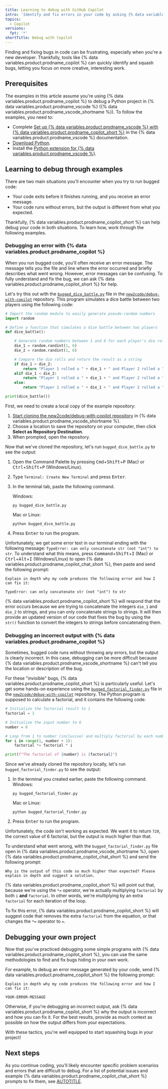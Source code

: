 ```yaml
---
title: Learning to debug with GitHub Copilot
intro: 'Identify and fix errors in your code by asking {% data variables.product.prodname_copilot %} for help.'
topics:
  - Copilot
versions:
  fpt: '*'
shortTitle: Debug with Copilot
---
```


Finding and fixing bugs in code can be frustrating, especially when you're a new developer. Thankfully, tools like {% data variables.product.prodname_copilot %} can quickly identify and squash bugs, letting you focus on more creative, interesting work.

## Prerequisites

The examples in this article assume you're using {% data variables.product.prodname_copilot %} to debug a Python project in {% data variables.product.prodname_vscode %} ({% data variables.product.prodname_vscode_shortname %}). To follow the examples, you need to:
* Complete [Set up {% data variables.product.prodname_vscode %} with {% data variables.product.prodname_copilot_short %}](https://code.visualstudio.com/docs/copilot/setup-simplified) in the {% data variables.product.prodname_vscode %} documentation.
* [Download Python](https://www.python.org/downloads/).
* Install the [Python extension for {% data variables.product.prodname_vscode %}](https://marketplace.visualstudio.com/items?itemName=ms-python.python).

## Learning to debug through examples

There are two main situations you'll encounter when you try to run bugged code:

* Your code exits before it finishes running, and you receive an error message.
* Your code runs without errors, but the output is different from what you expected.

Thankfully, {% data variables.product.prodname_copilot_short %} can help debug your code in both situations. To learn how, work through the following examples.

### Debugging an error with {% data variables.product.prodname_copilot %}

When you run bugged code, you'll often receive an error message. The message tells you the file and line where the error occurred and briefly describes what went wrong. However, error messages can be confusing. To fully understand and fix the bug, we can ask {% data variables.product.prodname_copilot_short %} for help.

Let's try this out with the [`bugged_dice_battle.py`](https://github.com/new2code/debug-with-copilot/blob/main/bugged_dice_battle.py) file in the [`new2code/debug-with-copilot`](https://github.com/new2code/debug-with-copilot) repository. This program simulates a dice battle between two players using the following code:

```python
# Import the random module to easily generate pseudo-random numbers
import random

# Define a function that simulates a dice battle between two players
def dice_battle():

    # Generate random numbers between 1 and 6 for each player's die roll
    die_1 = random.randint(1, 6)
    die_2 = random.randint(1, 6)

    # Compare the die rolls and return the result as a string
    if die_1 > die_2:
        return "Player 1 rolled a " + die_1 + " and Player 2 rolled a " + die_2 + ". Player 1 wins!"
    elif die_1 < die_2:
        return "Player 1 rolled a " + die_1 + " and Player 2 rolled a " + die_2 + ". Player 2 wins!"
    else:
        return "Player 1 rolled a " + die_1 + " and Player 2 rolled a " + die_2 + ". It's a tie!"

print(dice_battle())
```

First, we need to create a local copy of the example repository:

1. [Start cloning the new2code/debug-with-copilot repository](vscode://vscode.git/clone?url=https://github.com/new2code/debug-with-copilot) in {% data variables.product.prodname_vscode_shortname %}. <!-- markdownlint-disable-line GHD003 -->
1. Choose a location to save the repository on your computer, then click **Select as Repository Destination**.
1. When prompted, open the repository.

Now that we've cloned the repository, let's run `bugged_dice_battle.py` to see the output:

1. Open the Command Palette by pressing <kbd>Cmd</kbd>+<kbd>Shift</kbd>+<kbd>P</kbd> (Mac) or <kbd>Ctrl</kbd>+<kbd>Shift</kbd>+<kbd>P</kbd> (Windows/Linux).
1. Type `Terminal: Create New Terminal` and press <kbd>Enter</kbd>.
1. In the terminal tab, paste the following command.

    Windows:

    ```shell copy
    py bugged_dice_battle.py
    ```

    Mac or Linux:

    ```shell copy
    python bugged_dice_battle.py
    ```

1. Press <kbd>Enter</kbd> to run the program.

Unfortunately, we get some error text in our terminal ending with the following message: `TypeError: can only concatenate str (not "int") to str`. To understand what this means, press <kbd>Command</kbd>+<kbd>Shift</kbd>+<kbd>I</kbd> (Mac) or <kbd>Ctrl</kbd>+<kbd>Alt</kbd>+<kbd>I</kbd> (Windows/Linux) to open {% data variables.product.prodname_copilot_chat_short %}, then paste and send the following prompt:

```text copy
Explain in depth why my code produces the following error and how I can fix it:

TypeError: can only concatenate str (not "int") to str
```

{% data variables.product.prodname_copilot_short %} will respond that the error occurs because we are trying to concatenate the integers `die_1` and `die_2` to strings, and you can only concatenate strings to strings. It will then provide an updated version of our code that fixes the bug by using the `str()` function to convert the integers to strings before concatenating them.

### Debugging an incorrect output with {% data variables.product.prodname_copilot %}

Sometimes, bugged code runs without throwing any errors, but the output is clearly incorrect. In this case, debugging can be more difficult because {% data variables.product.prodname_vscode_shortname %} can't tell you the location or description of the bug.

For these "invisible" bugs, {% data variables.product.prodname_copilot_short %} is particularly useful. Let's get some hands-on experience using the [`bugged_factorial_finder.py`](https://github.com/new2code/debug-with-copilot/blob/main/bugged_factorial_finder.py) file in the [`new2code/debug-with-copilot`](https://github.com/new2code/debug-with-copilot) repository. The Python program is supposed to calculate a factorial, and it contains the following code:

```python
# Initialize the factorial result to 1
factorial = 1

# Initialize the input number to 6
number = 6

# Loop from 1 to number (inclusive) and multiply factorial by each number
for i in range(1, number + 1):
    factorial *= factorial * i

print(f"The factorial of {number} is {factorial}")
```

Since we've already cloned the repository locally, let's run `bugged_factorial_finder.py` to see the output:

1. In the terminal you created earlier, paste the following command.
    Windows:

    ```shell copy
    py bugged_factorial_finder.py
    ```

    Mac or Linux:

    ```shell copy
    python bugged_factorial_finder.py
    ```

1. Press <kbd>Enter</kbd> to run the program.

Unfortunately, the code isn't working as expected. We want it to return `720`, the correct value of 6 factorial, but the output is much higher than that.

To understand what went wrong, with the `bugged_factorial_finder.py` file open in {% data variables.product.prodname_vscode_shortname %}, open {% data variables.product.prodname_copilot_chat_short %} and send the following prompt:

```text copy
Why is the output of this code so much higher than expected? Please explain in depth and suggest a solution.
```

{% data variables.product.prodname_copilot_short %} will point out that, because we're using the `*=` operator, we're actually multiplying `factorial` by both `i` **and** `factorial`. In other words, we're multiplying by an extra `factorial` for each iteration of the loop.

To fix this error, {% data variables.product.prodname_copilot_short %} will suggest code that removes the extra `factorial` from the equation, or that changes the `*=` operator to `=`.

## Debugging your own project

Now that you've practiced debugging some simple programs with {% data variables.product.prodname_copilot_short %}, you can use the same methodologies to find and fix bugs hiding in your own work.

For example, to debug an error message generated by your code, send {% data variables.product.prodname_copilot_short %} the following prompt:

```text copy
Explain in depth why my code produces the following error and how I can fix it:

YOUR-ERROR-MESSAGE
```

Otherwise, if you're debugging an incorrect output, ask {% data variables.product.prodname_copilot_short %} why the output is incorrect and how you can fix it. For the best results, provide as much context as possible on how the output differs from your expectations.

With these tactics, you're well equipped to start squashing bugs in your project!

## Next steps

As you continue coding, you'll likely encounter specific problem scenarios and errors that are difficult to debug. For a list of potential issues and example {% data variables.product.prodname_copilot_chat_short %} prompts to fix them, see [AUTOTITLE](/copilot/copilot-chat-cookbook/debugging-errors).
